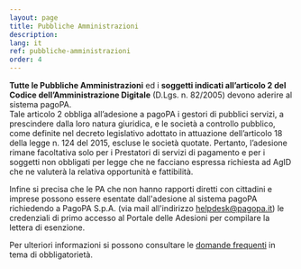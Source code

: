 ```yaml
---
layout: page
title: Pubbliche Amministrazioni
description: 
lang: it
ref: pubbliche-amministrazioni
order: 4
---
```


**Tutte le Pubbliche Amministrazioni** ed i **soggetti indicati all’articolo 2 del Codice dell’Amministrazione Digitale** (D.Lgs. n. 82/2005) devono aderire al sistema pagoPA.  
Tale articolo 2 obbliga all’adesione a pagoPA i gestori di pubblici servizi, a prescindere dalla loro natura giuridica, e le società a controllo pubblico, come definite nel decreto legislativo adottato in attuazione dell’articolo 18 della legge n. 124 del 2015, escluse le società quotate. Pertanto, l’adesione rimane facoltativa solo per i Prestatori di servizi di pagamento e per i soggetti non obbligati per legge che ne facciano espressa richiesta ad AgID che ne valuterà la relativa opportunità e fattibilità.  

Infine si precisa che le PA che non hanno rapporti diretti con cittadini e imprese possono essere esentate dall'adesione al sistema pagoPA richiedendo a PagoPA S.p.A. (via mail all'indirizzo [helpdesk@pagopa.it](mailto:helpdesk@pagopa.it)) le credenziali di primo accesso al Portale delle Adesioni per compilare la lettera di esenzione.

Per ulteriori informazioni si possono consultare le [domande frequenti](https://docs.italia.it/italia/pagopa/pagopa-docs-faq/it/stabile/) in tema di obbligatorietà.

